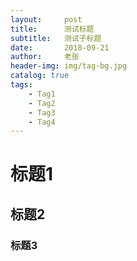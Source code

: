 ```yaml
---
layout:     post
title:      测试标题
subtitle:   测试子标题
date:       2018-09-21
author:     老张
header-img: img/tag-bg.jpg
catalog: true
tags:
    - Tag1
    - Tag2
    - Tag3
    - Tag4
---
```

# 标题1
## 标题2
### 标题3


